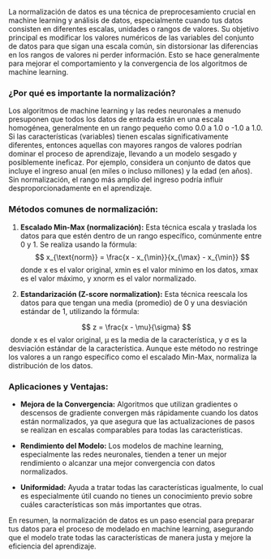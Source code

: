 La normalización de datos es una técnica de preprocesamiento crucial en machine learning y análisis de datos, especialmente cuando tus datos consisten en diferentes escalas, unidades o rangos de valores. Su objetivo principal es modificar los valores numéricos de las variables del conjunto de datos para que sigan una escala común, sin distorsionar las diferencias en los rangos de valores ni perder información. Esto se hace generalmente para mejorar el comportamiento y la convergencia de los algoritmos de machine learning.

### ¿Por qué es importante la normalización?

Los algoritmos de machine learning y las redes neuronales a menudo presuponen que todos los datos de entrada están en una escala homogénea, generalmente en un rango pequeño como 0.0 a 1.0 o -1.0 a 1.0. Si las características (variables) tienen escalas significativamente diferentes, entonces aquellas con mayores rangos de valores podrían dominar el proceso de aprendizaje, llevando a un modelo sesgado y posiblemente ineficaz. Por ejemplo, considera un conjunto de datos que incluye el ingreso anual (en miles o incluso millones) y la edad (en años). Sin normalización, el rango más amplio del ingreso podría influir desproporcionadamente en el aprendizaje.

### Métodos comunes de normalización:

1. **Escalado Min-Max (normalización):** Esta técnica escala y traslada los datos para que estén dentro de un rango específico, comúnmente entre 0 y 1. Se realiza usando la fórmula:
$$
x_{\text{norm}} = \frac{x - x_{\min}}{x_{\max} - x_{\min}}
$$
    donde x es el valor original, xmin​ es el valor mínimo en los datos, xmax​ es el valor máximo, y xnorm​ es el valor normalizado.
    
2. **Estandarización (Z-score normalization):** Esta técnica reescala los datos para que tengan una media (promedio) de 0 y una desviación estándar de 1, utilizando la fórmula:

$$
z = \frac{x - \mu}{\sigma}
$$
    ​ 
    donde x es el valor original, μ es la media de la característica, y σ es la desviación estándar de la característica. Aunque este método no restringe los valores a un rango específico como el escalado Min-Max, normaliza la distribución de los datos.
    

### Aplicaciones y Ventajas:

- **Mejora de la Convergencia:** Algoritmos que utilizan gradientes o descensos de gradiente convergen más rápidamente cuando los datos están normalizados, ya que asegura que las actualizaciones de pasos se realizan en escalas comparables para todas las características.
    
- **Rendimiento del Modelo:** Los modelos de machine learning, especialmente las redes neuronales, tienden a tener un mejor rendimiento o alcanzar una mejor convergencia con datos normalizados.
    
- **Uniformidad:** Ayuda a tratar todas las características igualmente, lo cual es especialmente útil cuando no tienes un conocimiento previo sobre cuáles características son más importantes que otras.
    

En resumen, la normalización de datos es un paso esencial para preparar tus datos para el proceso de modelado en machine learning, asegurando que el modelo trate todas las características de manera justa y mejore la eficiencia del aprendizaje.